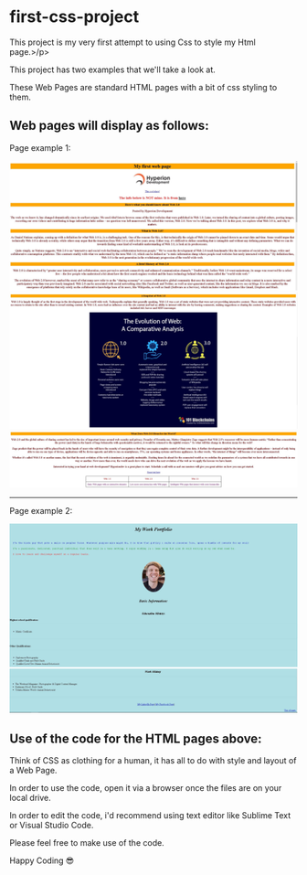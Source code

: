# first-css-project
<p>This project is my very first attempt to using Css to style my Html page.>/p>
<p>This project has two examples that we'll take a look at.</p>
<p>These Web Pages are standard HTML pages with a bit of css styling to them.</p>

## Web pages will display as follows:

Page example 1: 

<img src="Compulsory Task 1/screenshots-of-page/htmlPage1.JPG" alt="View of HTML page 1">
<img src="Compulsory Task 1/screenshots-of-page/htmlPage2.JPG" alt="View of HTML page 2">
<img src="Compulsory Task 1/screenshots-of-page/htmlPage3.JPG" alt="View of HTML page 3">

<hr/>

Page example 2:

<img src="Compulsory Task 2/screenshots-of-page/htmlPage1.JPG" alt="View of HTML page 1">
<img src="Compulsory Task 2/screenshots-of-page/htmlPage2.JPG" alt="View of HTML page 2">

## Use of the code for the HTML pages above:
<p>Think of CSS as clothing for a human, it has all to do with style and layout of a Web Page.</p>
<p>In order to use the code, open it via a browser once the files are on your local drive.</p>
<p>In order to edit the code, i'd recommend using text editor like Sublime Text or Visual Studio Code.</p>
<p>Please feel free to make use of the code.</p>

<span>Happy Coding :sunglasses:</span>
